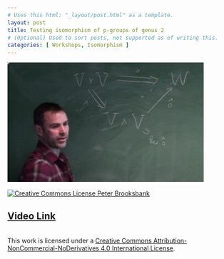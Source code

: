 ```yaml
---
# Uses this html: "_layout/post.html" as a template.
layout: post 
title: Testing isomorphism of p-groups of genus 2
# (Optional) Used to sort posts, not supported as of writing this.
categories: [ Workshops, Isomorphism ]
---
```


![](/uploads/images/Brooksbank-BIRS-2014.png)


<a rel="license" href="http://creativecommons.org/licenses/by-nc-nd/4.0/" target="_blank">
<img alt="Creative Commons License" style="border-width:0" src="https://i.creativecommons.org/l/by-nc-nd/4.0/88x31.png" />
Peter Brooksbank
</a>

[Video Link](http://www.birs.ca/events/2014/5-day-workshops/14w5031/videos/watch/201411181504-Brooksbank.html?jwsource=cl)
---



<br />This work is licensed under a <a rel="license" href="http://creativecommons.org/licenses/by-nc-nd/4.0/" target="_blank">Creative Commons Attribution-NonCommercial-NoDerivatives 4.0 International License</a>.
